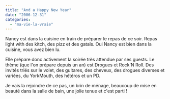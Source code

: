 ```yaml
---
title: "And a Happy New Year"
date: "2006-12-31"
categories: 
  - "ma-vie-la-vraie"
---
```


Nancy est dans la cuisine en train de préparer le repas de ce soir. Repas light with des kitch, des pizz et des gatals. Oui Nancy est bien dans la cuisine, vous avez bien lu.

Elle prépare donc activement la soirée très attendue par ses guests. Le thème (que l'on prépare depuis un an) est Drogues et Rock'N Roll. Des invités triés sur le volet, des guitares, des cheveux, des drogues diverses et variées, du YorkMouth, des hétéros et un PD.

Je vais la rejoindre de ce pas, un brin de ménage, beaucoup de mise en beauté dans la salle de bain, une jolie tenue et c'est parti !
